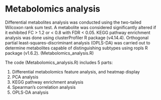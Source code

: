 # Metabolomics analysis
Differential metabolites analysis was conducted using the two-tailed Wilcoxon rank sum test. A metabolite was considered significantly altered if it exhibited FC > 1.2 or < 0.8 with FDR < 0.05. KEGG pathway enrichment analysis was done using clusterProfiler R package (v4.14.4). Orthogonal partial least-squares-discriminant analysis (OPLS-DA) was carried out to determine metabolites capable of distinguishing subtypes using ropls R package (v1.6.2). (Metabolomics_analysis.R)

The code (Metabolomics_analysis.R) includes 5 parts:
1. Differential metabolomics feature analysis, and heatmap display
2. PCA analysis
3. KEGG pathway enrichment analysis
4. Spearman’s correlation analysis
5. OPLS-DA analysis
